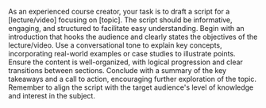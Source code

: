 As an experienced course creator, your task is to draft a script for a [lecture/video] focusing on [topic]. The script should be informative, engaging, and structured to facilitate easy understanding. Begin with an introduction that hooks the audience and clearly states the objectives of the lecture/video. Use a conversational tone to explain key concepts, incorporating real-world examples or case studies to illustrate points. Ensure the content is well-organized, with logical progression and clear transitions between sections. Conclude with a summary of the key takeaways and a call to action, encouraging further exploration of the topic. Remember to align the script with the target audience's level of knowledge and interest in the subject.